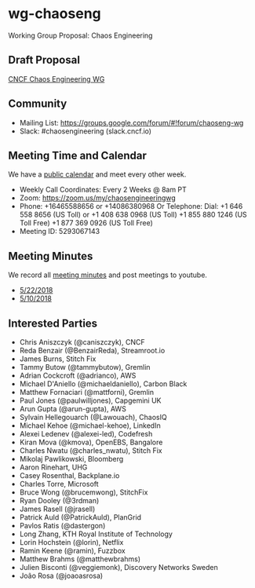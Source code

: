 # wg-chaoseng
Working Group Proposal: Chaos Engineering

## Draft Proposal

[CNCF Chaos Engineering WG](https://docs.google.com/document/d/1BeeJZIyReCFNLJQrZjwA4KMlUJelxFFEv3IwED16lHE/edit?ts=5ace0eab#heading=h.ephtflhfpd1d)

## Community

* Mailing List: https://groups.google.com/forum/#!forum/chaoseng-wg
* Slack: #chaosengineering (slack.cncf.io)

## Meeting Time and Calendar

We have a [public calendar](https://calendar.google.com/calendar/embed?src=d6lm2ncdcg67h86hj3h4n59rvc%40group.calendar.google.com&ctz=America%2FChicago) and meet every other week.

* Weekly Call Coordinates: Every 2 Weeks @ 8am PT
* Zoom: https://zoom.us/my/chaosengineeringwg
* Phone: +16465588656 or +14086380968 Or Telephone: Dial: +1 646 558 8656 (US Toll) or +1 408 638 0968 (US Toll) +1 855 880 1246 (US Toll Free) +1 877 369 0926 (US Toll Free)
* Meeting ID: 5293067143 

## Meeting Minutes

We record all [meeting minutes](https://docs.google.com/document/d/19v5c-_dmcgExP5JYcn4pyGHNpbZebCDCSLfG1ISS6ic/edit#) and post meetings to youtube.

* [5/22/2018](https://www.youtube.com/watch?v=Wpioqs_L6yE&index=2&list=PLj6h78yzYM2NZyGMI2se03zGcyuUWVRf7)
* [5/10/2018](https://www.youtube.com/watch?v=WAWDm5oGVTo&list=PLj6h78yzYM2NZyGMI2se03zGcyuUWVRf7)

## Interested Parties

* Chris Aniszczyk (@caniszczyk), CNCF
* Reda Benzair (@BenzairReda), Streamroot.io
* James Burns, Stitch Fix
* Tammy Butow (@tammybutow), Gremlin
* Adrian Cockcroft (@adrianco), AWS
* Michael D'Aniello (@michaeldaniello), Carbon Black
* Matthew Fornaciari (@mattforni), Gremlin
* Paul Jones (@paulwilljones), Capgemini UK
* Arun Gupta (@arun-gupta), AWS
* Sylvain Hellegouarch (@Lawouach), ChaosIQ
* Michael Kehoe (@michael-kehoe), LinkedIn
* Alexei Ledenev (@alexei-led), Codefresh
* Kiran Mova (@kmova), OpenEBS, Bangalore
* Charles Nwatu (@charles_nwatu), Stitch Fix
* Mikolaj Pawlikowski, Bloomberg
* Aaron Rinehart, UHG
* Casey Rosenthal, Backplane.io
* Charles Torre, Microsoft
* Bruce Wong (@brucemwong), StitchFix
* Ryan Dooley (@3rdman)
* James Rasell (@jrasell)
* Patrick Auld (@PatrickAuld), PlanGrid
* Pavlos Ratis (@dastergon)
* Long Zhang, KTH Royal Institute of Technology
* Lorin Hochstein (@lorin), Netflix
* Ramin Keene (@ramin), Fuzzbox
* Matthew Brahms (@matthewbrahms)
* Julien Bisconti (@veggiemonk), Discovery Networks Sweden
* João Rosa (@joaoasrosa)
